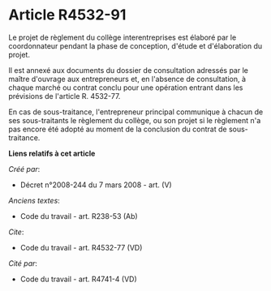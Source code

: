 # Article R4532-91

Le projet de règlement du collège interentreprises est élaboré par le coordonnateur pendant la phase de conception, d'étude
et d'élaboration du projet. 

Il est annexé aux documents du dossier de consultation adressés par le maître d'ouvrage aux entrepreneurs et, en l'absence de
consultation, à chaque marché ou contrat conclu pour une opération entrant dans les prévisions de l'article R. 4532-77. 

En cas de sous-traitance, l'entrepreneur principal communique à chacun de ses sous-traitants le règlement du collège, ou son
projet si le règlement n'a pas encore été adopté au moment de la conclusion du contrat de sous-traitance.

**Liens relatifs à cet article**

_Créé par_:

  - Décret n°2008-244 du 7 mars 2008 - art. (V)

_Anciens textes_:

  - Code du travail - art. R238-53 (Ab)

_Cite_:

  - Code du travail - art. R4532-77 (VD)

_Cité par_:

  - Code du travail - art. R4741-4 (VD)
